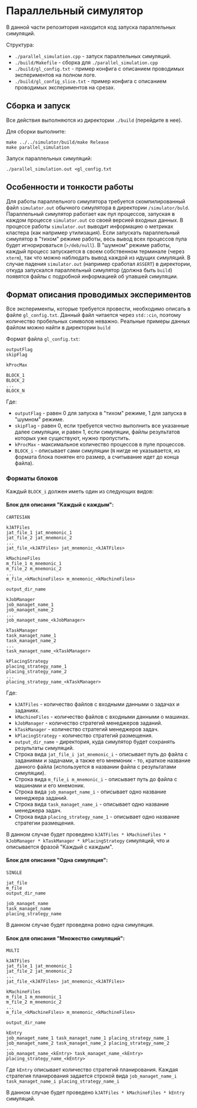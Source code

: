 # Параллельный симулятор
В данной части репозитория находится код запуска параллельных симуляций.

Структура:
- `./parallel_simulation.cpp` - запуск параллельных симуляций.
- `./build/Makefile` - сборка для `./parallel_simulation.cpp`
- `./build/gl_config.txt` - пример конфига с описанием проводимых экспериментов на полном логе.
- `./build/gl_config_slice.txt` - пример конфига с описанием проводимых экспериментов на срезах.

## Сборка и запуск
Все действия выполняются из директории `./build` (перейдите в нее).

Для сборки выполните:
```
make ../../simulator/build/make Release
make parallel_simulation 
```

Запуск параллельных симуляций:
```
./parallel_simulation.out <gl_config.txt
```

## Особенности и тонкости работы
Для работы параллельного симулятора требуется скомпилированный файл `simulator.out`  обычного симулятора в директории 
`/simulator/buld`. Параллельный симулятор работает как пул процессов, запуская в каждом процессе `simulator.out` со своей версией входных данных.
В процессе работы `simulator.out` выводит информацию о метриках кластера (как например утилизация). Если запускать параллельный 
симулятор в "тихом" режиме работы, весь вывод всех процессов пула будет игнорироваться (`>/deb/null`).
В "шумном" режиме работы, каждый процесс запускается в своем собственном терминале (через `xterm`), так что 
можно наблюдать вывод каждой из идущих симуляций. В случае падения `simulator.out` (например сработал `ASSERT`) в директории, 
откуда запускался параллельный симулятор (должна быть `build`) появятся файлы с подробной информацией об упавшей симуляции.

## Формат описания проводимых экспериментов
Все эксперименты, которые требуется провести, необходимо описать в файле `gl_config.txt`.
Данный файл читается через `std::cin`, поэтому количество пробельных символов неважно.
Реальные примеры данных файлом можно найти в директории `build`

Формат файла `gl_config.txt`:
```
outputFlag
skipFlag

kProcMax

BLOCK_1
BLOCK_2
...
BLOCK_N 

```

Где:
- `outputFlag` - равен 0 для запуска в "тихом" режиме, 1 для запуска в "шумном" режиме.
- `skipFlag` - равен 0, если требуется честно выполнить все указанные далее симуляции, и равен 1, если 
симуляции, файлы результатов которых уже существуют, нужно пропустить.
- `kProcMax` - максимальное количество процессов в пуле процессов.
- `BLOCK_i` - описывает сами симуляции (`N` нигде не указывается, из формата блока понятен его размер, а считывание идет до конца файла).

### Форматы блоков
Каждый `BLOCK_i` должен иметь один из следующих видов:

#### Блок для описания "Каждый с каждым":
```
CARTESIAN

kJATFiles
jat_file_1 jat_mnemonic_1
jat_file_2 jat_mnemonic_2
...
jat_file_<kJATFiles> jat_mnemonic_<kJATFiles>

kMachineFiles
m_file_1 m_mnemonic_1
m_file_2 m_mnemonic_2
...
m_file_<kMachineFiles> m_mnemonic_<kMachineFiles>

output_dir_name

kJobManager
job_managet_name_1
job_managet_name_2
...
job_managet_name_<kJobManager>

kTaskManager
task_managet_name_1
task_managet_name_2
...
task_managet_name_<kTaskManager>

kPlacingStrategy
placing_strategy_name_1
placing_strategy_name_2
...
placing_strategy_name_<kTaskManager>
```

Где:
- `kJATFiles` - количество файлов с входными данными о задачах и заданиях.
- `kMachineFiles` - количество файлов с входными данными о машинах.
- `kJobManager` - количество стратегий менеджеров заданий. 
- `kTaskManager` - количество стратегий менеджеров задач.
- `kPlacingStrategy` - количество стратегий размещения.
- `output_dir_name` - директория, куда симулятор будет сохранять результаты симуляций.
- Строка вида `jat_file_i jat_mnemonic_i` - описывает путь до файла с заданиями и задачами, а также его мнемоник - то, краткое 
название данного файла (используется в названии файла с результатами симуляции).
- Строка вида `m_file_i m_mnemonic_i` - описывает путь до файла с машинами и его мнемоник.
- Строка вида `job_managet_name_i` - описывает одно название менеджера заданий.
- Строка вида `task_managet_name_i` - описывает одно название менеджера задач.
- Строка вида `placing_strategy_name_1` - описывает одно название стратегии размещения.

В данном случае будет проведено `kJATFiles * kMachineFiles * kJobManager * kTaskManager * kPlacingStrategy` симуляций, 
что и описывается фразой "Каждый с каждым".

#### Блок для описания "Одна симуляция":
```
SINGLE

jat_file
m_file
output_dir_name

job_managet_name
task_managet_name
placing_strategy_name
```

В данном случае будет проведена ровно одна симуляция.

#### Блок для описания "Множество симуляций":
```
MULTI

kJATFiles
jat_file_1 jat_mnemonic_1
jat_file_2 jat_mnemonic_2
...
jat_file_<kJATFiles> jat_mnemonic_<kJATFiles>

kMachineFiles
m_file_1 m_mnemonic_1
m_file_2 m_mnemonic_2
...
m_file_<kMachineFiles> m_mnemonic_<kMachineFiles>

output_dir_name

kEntry
job_managet_name_1 task_managet_name_1 placing_strategy_name_1
job_managet_name_2 task_managet_name_2 placing_strategy_name_2
...
job_managet_name_<kEntry> task_managet_name_<kEntry> placing_strategy_name_<kEntry>
```

Где `kEntry` описывает количество стратегий планирования. Каждая стратегия планирования 
задается строкой вида `job_managet_name_i task_managet_name_i placing_strategy_name_i`


В данном случае будет проведено `kJATFiles * kMachineFiles * kEntry` симуляций.

